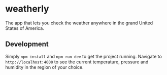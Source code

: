 # weatherly

The app that lets you check the weather anywhere in the grand United States of America.

## Development

Simply `npm install` and `npm run dev` to get the project running. Navigate to `http://localhost:4000` to see the current temperature, pressure and humidity in the region of your choice.

